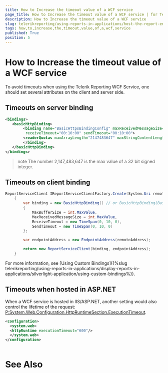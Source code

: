 ```yaml
---
title: How to Increase the timeout value of a WCF service
page_title: How to Increase the timeout value of a WCF service | for Telerik Reporting Documentation
description: How to Increase the timeout value of a WCF service
slug: telerikreporting/using-reports-in-applications/host-the-report-engine-remotely/telerik-reporting-wcf-service/how-to-increase-the-timeout-value-of-a-wcf-service
tags: how,to,increase,the,timeout,value,of,a,wcf,service
published: True
position: 5
---
```


# How to Increase the timeout value of a WCF service



To avoid timeouts when using the Telerik Reporting WCF Service, one should set several attributes
    	on the client and server side. 
      

## Timeouts on server binding

	
````xml
<bindings>
   <basicHttpBinding>
        <binding name="BasicHttpsBindingConfig" maxReceivedMessageSize="2147483647" maxBufferSize="2147483647"
         receiveTimeout="00:10:00" sendTimeout="00:10:00">
		<readerQuotas maxArrayLength="2147483647" maxStringContentLength="2147483647"/>
        </binding>
   </basicHttpBinding>
</bindings>

````



>note The number 2,147,483,647 is the max value of a 32 bit signed integer.


## Timeouts on client binding

	
````c#
ReportServiceClient IReportServiceClientFactory.Create(System.Uri remoteAddress)
    {
        var binding = new BasicHttpBinding() // or BasicHttpBinding(BasicHttpSecurityMode.Transport) overload if SSL is used
        {
            MaxBufferSize = int.MaxValue,
            MaxReceivedMessageSize = int.MaxValue,
            ReceiveTimeout = new TimeSpan(0, 10, 0),
            SendTimeout = new TimeSpan(0, 10, 0)
        };

        var endpointAddress = new EndpointAddress(remoteAddress);

        return new ReportServiceClient(binding, endpointAddress);
    }

````



For more information, see [Using Custom Bindings]({%slug telerikreporting/using-reports-in-applications/display-reports-in-applications/silverlight-application/using-custom-bindings%}).

## Timeouts when hosted in ASP.NET

When a WCF service is hosted in IIS/ASP.NET, another setting would also control the lifetime of the request: 
			[P:System.Web.Configuration.HttpRuntimeSection.ExecutionTimeout]().
			

	
````XML
<configuration>
  <system.web>
  <httpRuntime executionTimeout="600"/>
  </system.web>
</configuration>
			
````



# See Also

